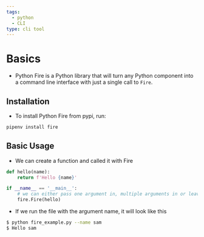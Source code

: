 ```yaml
---
tags:
  - python
  - CLI
type: cli tool
---
```

# Basics
- Python Fire is a Python library that will turn any Python component into a command line interface with just a single call to `Fire`.
## Installation

- To install Python Fire from pypi, run:

```bash
pipenv install fire
```

## Basic Usage
- We can create a function and called it with Fire
```python
def hello(name):
	return f'Hello {name}'

if __name__ == '__main__':
	# we can either pass one argument in, multiple arguments in or leave it      blank and fire.Fire will automatically take in every argument from our      file
	fire.Fire(hello)
```

- If we run the file with the argument name, it will look like this
```bash
$ python fire_example.py --name sam
$ Hello sam
```